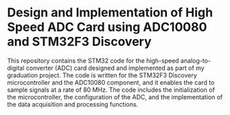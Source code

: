 # Design and Implementation of High Speed ADC Card using ADC10080 and STM32F3 Discovery
 
 This repository contains the STM32 code for the high-speed analog-to-digital converter (ADC) card designed and implemented as part of my graduation project. The code is written for the STM32F3 Discovery microcontroller and the ADC10080 component, and it enables the card to sample signals at a rate of 80 MHz. The code includes the initialization of the microcontroller, the configuration of the ADC, and the implementation of the data acquisition and processing functions.

